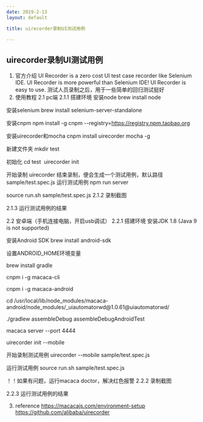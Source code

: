 ```yaml
---
date: 2019-2-13
layout: default

title: uirecorder录制UI测试用例

---
```


## uirecorder录制UI测试用例

1. 官方介绍
UI Recorder is a zero cost UI test case recorder like Selenium IDE.
UI Recorder is more powerful than Selenium IDE!
UI Recorder is easy to use.
测试人员录制之后，用于一些简单的回归测试挺好
2. 使用教程
2.1 pc端
2.1.1 搭建环境
安装node
brew install node

安装selenium
brew install selenium-server-standalone

安装cnpm
npm install -g cnpm --registry=https://registry.npm.taobao.org

安装uirecorder和mocha
cnpm install uirecorder mocha -g

新建文件夹
mkdir test

初始化
cd test 
uirecorder init

开始录制
uirecorder
结束录制，便会生成一个测试用例，默认路径sample/test.spec.js
运行测试用例
npm run server

source run.sh sample/test.spec.js
2.1.2 录制截图


2.1.3 运行测试用例的结果

2.2 安卓端（手机连接电脑，开启usb调试）
2.2.1 搭建环境
安装JDK 1.8 (Java 9 is not supported)

安装Android SDK
brew install android-sdk

设置ANDROID_HOME环境变量

brew install gradle

cnpm i -g macaca-cli

cnpm i -g macaca-android

cd /usr/local/lib/node_modules/macaca-android/node_modules/_uiautomatorwd\@1.0.61\@uiautomatorwd/

./gradlew assembleDebug assembleDebugAndroidTest

macaca server --port 4444

uirecorder init --mobile

开始录制测试用例
uirecorder --mobile sample/test.spec.js

运行测试用例
source run.sh sample/test.spec.js


！！如果有问题，运行macaca doctor，解决红色报警
2.2.2 录制截图

2.2.3 运行测试用例的结果

3. reference
https://macacajs.com/environment-setup
https://github.com/alibaba/uirecorder
